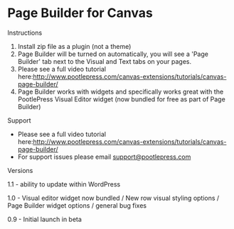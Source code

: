 Page Builder for Canvas
=======================

Instructions

1. Install zip file as a plugin (not a theme)
2. Page Builder will be turned on automatically, you will see a 'Page Builder' tab next to the Visual and Text tabs on your pages.
3. Please see a full video tutorial here:http://www.pootlepress.com/canvas-extensions/tutorials/canvas-page-builder/
4. Page Builder works with widgets and specifically works great with the PootlePress Visual Editor widget (now bundled for free as part of Page Builder)


Support

- Please see a full video tutorial here:http://www.pootlepress.com/canvas-extensions/tutorials/canvas-page-builder/
- For support issues please email support@pootlepress.com


Versions

1.1 - ability to update within WordPress

1.0 - Visual editor widget now bundled / New row visual styling options / Page Builder widget options / general bug fixes

0.9 - Initial launch in beta
